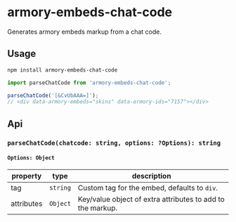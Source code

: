 # armory-embeds-chat-code

Generates armory embeds markup from a chat code.

## Usage

```sh
npm install armory-embeds-chat-code
```

```javascript
import parseChatCode from 'armory-embeds-chat-code';

parseChatCode('[&CvUbAAA=]');
// <div data-armory-embeds="skins" data-armory-ids="7157"></div>
```

## Api

### `parseChatCode(chatcode: string, options: ?Options): string`

#### `Options: Object`

| property | type | description |
|-|-|-|
| tag | `string` | Custom tag for the embed, defaults to `div`. |
| attributes | `Object` | Key/value object of extra attributes to add to the markup. |
